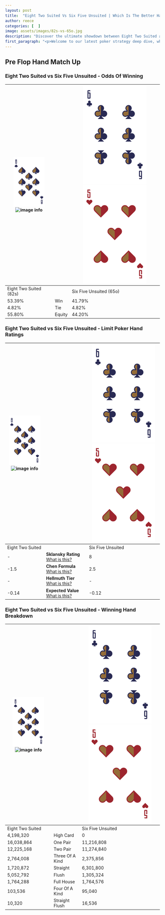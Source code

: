 ```yaml
---
layout: post
title:  "Eight Two Suited Vs Six Five Unsuited | Which Is The Better Hand In Poker? A Complete Guide"
author: reece
categories: [  ]
image: assets/images/82s-vs-65o.jpg
description: "Discover the ultimate showdown between Eight Two Suited and Six Five Unsuited in poker! Uncover the odds, strategies, and scenarios where one hand triumphs over the other. Get ready to up your poker game with this thrilling analysis."
first_paragraph: "<p>Welcome to our latest poker strategy deep dive, where we're pitting two distinct hands against each other in a high-stakes showdown: Eight Two Suited vs Six Five Unsuited.</p><p>In the dynamic world of poker, every decision counts, and knowing which hand holds the upper hand is key to your success at the table.</p><p>In this article, we'll dissect these two hands, explore the scenarios where one dominates the other, and equip you with the knowledge to make strategic choices that can tip the odds in your favor.</p><p>Get ready to unravel the intriguing dynamics of these poker hands and elevate your game to new heights.</p>"
---
```




[comment]: # (sp0)

## Pre Flop Hand Match Up

<div class="table hand-ratings" markdown="1"> 



### Eight Two Suited vs Six Five Unsuited - Odds Of Winning


    
| ![image info](assets/images/hand1/8.png) ![image info](assets/images/hand1/2s.png) |  | ![image info](assets/images/hand2/6.png) ![image info](assets/images/hand2/5o.png) |
| -------- | -------- | -------- |
| Eight Two Suited (82s) |  | Six Five Unsuited (65o) |
| 53.39% | Win | 41.79% |
| 4.82% | Tie | 4.82% |
| 55.80% | Equity | 44.20% |




[comment]: # (sp1)



### Eight Two Suited vs Six Five Unsuited - Limit Poker Hand Ratings


    
| ![image info](assets/images/hand1/8.png) ![image info](assets/images/hand1/2s.png) |  | ![image info](assets/images/hand2/6.png) ![image info](assets/images/hand2/5o.png) |
| -------- | -------- | -------- |
| Eight Two Suited |  | Six Five Unsuited |
| - | **Sklansky Rating** [What is this?](/sklansky-rating-explained) | 8 |
| -1.5 | **Chen Formula** [What is this?](/chen-formula-explained) | 2.5 |
| - | **Hellmuth Tier** [What is this?](/Hellmuth-tier-explained) | - |
| -0.14 | **Expected Value** [What is this?](/expected-value-explained) | -0.12 |




[comment]: # (sp2)



### Eight Two Suited vs Six Five Unsuited - Winning Hand Breakdown


    
| ![image info](assets/images/hand1/8.png) ![image info](assets/images/hand1/2s.png) |  | ![image info](assets/images/hand2/6.png) ![image info](assets/images/hand2/5o.png) |
| -------- | -------- | -------- |
| Eight Two Suited |  | Six Five Unsuited |
| 4,198,320 | High Card | 0 |
| 16,038,864 | One Pair | 11,216,808 |
| 12,225,168 | Two Pair | 11,274,840 |
| 2,764,008 | Three Of A Kind | 2,375,856 |
| 1,720,872 | Straight | 6,301,800 |
| 5,052,792 | Flush | 1,305,324 |
| 1,764,288 | Full House | 1,764,576 |
| 103,536 | Four Of A Kind | 95,040 |
| 10,320 | Straight Flush | 16,536 |




[comment]: # (sp3)



</div>

[comment]: # (sp4)



[comment]: # (sp5)

